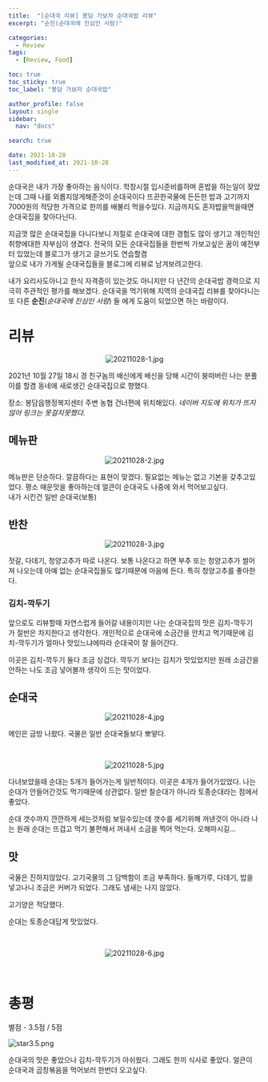```yaml
---
title:  "[순대국 리뷰] 봉담 가보자 순대국밥 리뷰" 
excerpt: "순진(순대국에 진심인 사람)"

categories:
  - Review
tags:
  - [Review, Food]

toc: true
toc_sticky: true
toc_label: "봉담 가보자 순대국밥"

author_profile: false
layout: single
sidebar:
  nav: "docs"

search: true

date: 2021-10-28
last_modified_at: 2021-10-28
---
```


<!--
<p align="center">
  <img src="" alt="">
</p>

-->

순대국은 내가 가장 좋아하는 음식이다.
학창시절 입시준비를하며 혼밥을 하는일이 잦았는데 그때 나를 외롭지않게해준것이 순대국이다
뜨끈한국물에 든든한 밥과 고기까지 7000원의 적당한 가격으로 한끼를 배불리 먹을수있다.
지금까지도 혼자밥을먹을때면 순대국집을 찾아다닌다.

지금껏 많은 순대국집을 다니다보니 저절로 순대국에 대한 경험도 많이 생기고 개인적인 취향에대한 자부심이 생겼다.
전국의 모든 순대국집들을 한번씩 가보고싶은 꿈이 예전부터 있었는데
블로그가 생기고 글쓰기도 연습할겸  
앞으로 내가 가게될 순대국집들을 블로그에 리뷰로 남겨보려고한다.

내가 요리사도아니고 한식 자격증이 있는것도 아니지만 다 년간의 순대국밥 경력으로 지극히 주관적인 평가를 해보겠다.
순대국을 먹기위해 지역의 순대국집 리뷰를 찾아다니는 또 다른 **순진**(*순대국에 진심인 사람*) 들 에게 
도움이 되었으면 하는 바람이다. 

# 리뷰

<p align="center">
<img src="\images\review\20211028-1.jpg" alt="20211028-1.jpg">
</p>

2021년 10월 27일 18시 경
친구놈의 배신에게 배신을 당해 시간이 붕떠버린 나는 분풀이를 할겸 동네에 새로생긴 순대국집으로 향했다.

장소: 봉담읍행정복지센터 주변 농협 건너편에 위치해있다.
*네이버 지도에 위치가 뜨지않아 링크는 못걸지못했다.*

##  메뉴판

<p align="center">
  <img src="\images\review\20211028-2.jpg" alt="20211028-2.jpg">
</p>

메뉴판은 단순하다. 깔끔하다는 표현이 맞겠다.
필요없는 메뉴는 없고 기본을 갖추고있었다.
평소 매운맛을 좋아하는데 얼큰이 순대국도 나중에 와서 먹어보고싶다.
<br>
내가 시킨건 일반 순대국(보통)

## 반찬 

<p align="center">
  <img src="images\review\20211028-3.jpg" alt="20211028-3.jpg">
</p>

젓갈, 다데기, 청양고추가 따로 나온다.
보통 나온다고 하면 부추 또는 청양고추가 썰어져 나오는데
아예 없는 순대국집들도 많기때문에 마음에 든다.
특히 청양고추를 좋아한다.  


### 김치-깍두기 
앞으로도 리뷰할때 자연스럽게 들어갈 내용이지만
나는 순대국집의 맛은 김치-깍두기 가 절반은 차지한다고 생각한다.
개인적으로 순대국에 소금간을 안치고 먹기때문에 
김치-깍두기가 얼마나 맛있느냐에따라 순대국이 잘 들어간다.

이곳은 김치-깍두기 둘다 조금 싱겁다.
깍두기 보다는 김치가 맛있었지만
원래 소금간을 안하는 나도 조금 넣어볼까 생각이 드는 맛이었다.

## 순대국

<p align="center">
  <img src="\images\review\20211028-4.jpg" alt="20211028-4.jpg">
</p>

메인은 금방 나왔다.
국물은 일반 순대국들보다 뽀얗다.

<br>

<p align="center">
  <img src="\images\review\20211028-5.jpg" alt="20211028-5.jpg">
</p>

다녀보았을때 순대는 5개가 들어가는게 일반적이다.
이곳은 4개가 들어가있었다.
나는 순대가 안들어간것도 먹기때문에 상관없다.
일반 찰순대가 아니라 토종순대라는 점에서 좋았다.

순대 갯수까지 깐깐하게 세는것처럼 보일수있는데 갯수를 세기위해 꺼낸것이 아니라
나는 원래 순대는 뜨겁고 먹기 불편해서 꺼내서 소금을 찍어 먹는다. 오해마시길...

## 맛

국물은 진하지않았다. 고기국물의 그 담백함이 조금 부족하다.
들깨가루, 다데기, 밥을 넣고나니 조금은 커버가 되었다.
그래도 냄새는 나지 않았다.

고기양은 적당했다.

순대는 토종순대답게 맛있었다.

<br>

<p align="center">
  <img src="\images\review\20211028-6.jpg" alt="20211028-6.jpg">
</p>

<br>

# 총평

별점 - 3.5점 / 5점 
<p align="left">
  <img src="\images\star\star3.5.png" alt="star3.5.png">
</p>
순대국의 맛은 좋았으나 김치-깍두기가 아쉬웠다.
그래도 한끼 식사로 좋았다.
얼큰이 순대국과 곱창볶음을 먹어보러 한번더 오고싶다.